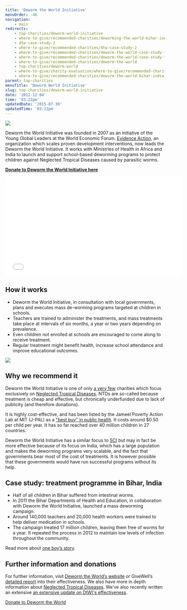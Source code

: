 ```yaml
---
title: 'Deworm the World Initiative'
menuOrder: -46
navigation:
    - main
redirects:
    - top-charities/deworm-world-initiative
    - where-to-give/recommended-charities/deworming-the-world-bihar-india
    - dtw-case-study-2
    - where-to-give/recommended-charities/dtw-case-study-2
    - where-to-give/recommended-charities/deworm-the-world-case-study-from-bihar-india
    - where-to-give/recommended-charities/deworm-the-world-case-study-from-bihar
    - where-to-give/recommended-charities/deworm-the-world
    - top-charities/deworm-world
    - where-to-give/charity-evaluation/where-to-give/recommended-charities/deworm-the-world
    - where-to-give/recommended-charities/deworm-the-world-bihar-india
parent: top-charities
menuTitle: 'Deworm World Initiative'
slug: top-charities/deworm-world-initiative
date: '2012-12-04'
time: '03:22pm'
updatedDate: '2015-07-30'
updatedTime: '03:22pm'
---
```

![](/images/uploads/deworm_the_world.gif)

Deworm the World Initiative was founded in 2007 as an initiative of the Young Global Leaders at the World Economic Forum. [Evidence Action](http://www.evidenceaction.org/), an organization which scales proven development interventions, now leads the Deworm the World Initiative. It works with Ministries of Health in Africa and India to launch and support school-based deworming programs to protect children against Neglected Tropical Diseases caused by parasitic worms.

**[Donate to Deworm the World Initiative here](/trust)**

<center><iframe width="560" height="315" src="//www.youtube.com/embed/TskzAMMXoSo" frameborder="0" allowfullscreen=""></iframe></center>

## How it works

*   Deworm the World Initiative, in consultation with local governments, plans and executes mass de-worming programs targeted at children in schools.
*   Teachers are trained to administer the treatments, and mass treatments take place at intervals of six months, a year or two years depending on prevalence.
*   Even children not enrolled at schools are encouraged to come along to receive treatment.
*   Regular treatment might benefit health, increase school attendance and improve educational outcomes.

![](/images/uploads/kidsdtw.jpg)

## Why we recommend it

Deworm the World Initiative is one of only [a very few](/top-charities/schistosomiasis-control-initiative) charities which focus exclusively on [Neglected Tropical Diseases](/research/charities-area/neglected-tropical-diseases-ntds). NTDs are so-called because treatment is cheap and effective, but chronically underfunded due to lack of publicity (and therefore donations).

It is highly cost-effective, and has been listed by the Jameel Poverty Action Lab at MIT (J-PAL) as a ["best buy" in public health](http://www.povertyactionlab.org/publication/deworming-best-buy-development). It costs around $0.50 per child per year. It has so far reached over 40 million children in 27 countries.

Deworm the World Initiative has a similar focus to [SCI](/top-charities/schistosomiasis-control-initiative) but may in fact be more effective because of its focus on India, which has a large population and makes the deworming programs very scalable, and the fact that governments bear most of the cost of treatments. It is however possible that these governments would have run successful programs without its help.

## Case study: treatment programme in Bihar, India

*   Half of all children in Bihar suffered from intestinal worms.
*   In 2011 the Bihar Departments of Health and Education, in collaboration with Deworm the World Initiative, launched a mass deworming campaign.
*   Around 140,000 teachers and 20,000 health workers were trained to help deliver medication in schools.
*   The campaign treated 17 million children, leaving them free of worms for a year. It repeated the process in 2012 to maintain low levels of infection throughout the community.

Read more about [one boy’s story](/top-charities/deworm-world/saif-ali).

## Further information and donations

For further information, visit [Deworm the World’s website](http://evidenceaction.org/deworming/) or GiveWell’s [detailed report](http://www.givewell.org/international/top-charities/deworm-world-initiative) into their effectiveness. We also have more in depth information about [Neglected Tropical Diseases](/research/charities-area/neglected-tropical-diseases-ntds). We've also recently written an extensive [an extensive update on DtWI's effectiveness](https://www.givingwhatwecan.org/blog/2015-05-28/update-effectiveness-deworm-world-initiative-dtwi).

<a href="/trust" class="btn btn-primary">Donate to Deworm the World</a>